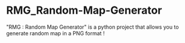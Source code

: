 # RMG_Random-Map-Generator
"RMG : Random Map Generator" is a python project that allows you to generate random map in a PNG format !

